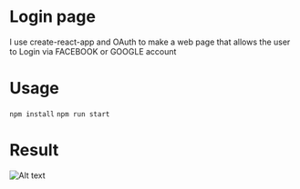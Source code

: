 # Login page
I use create-react-app and OAuth to make a web page that allows the user to Login via FACEBOOK or GOOGLE account
# Usage 
`npm install`
`npm run start`
# Result
![Alt text](https://imgur.com/HdpjsoW "result")
